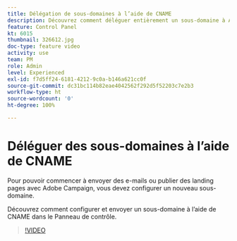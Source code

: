```yaml
---
title: Délégation de sous-domaines à l’aide de CNAME
description: Découvrez comment déléguer entièrement un sous-domaine à Adobe Campaign.
feature: Control Panel
kt: 6015
thumbnail: 326612.jpg
doc-type: feature video
activity: use
team: PM
role: Admin
level: Experienced
exl-id: f7d5ff24-6181-4212-9c0a-b146a621cc0f
source-git-commit: dc31bc114b82eae4042562f292d5f52203c7e2b3
workflow-type: ht
source-wordcount: '0'
ht-degree: 100%

---
```


# Déléguer des sous-domaines à l’aide de CNAME

Pour pouvoir commencer à envoyer des e-mails ou publier des landing pages avec Adobe Campaign, vous devez configurer un nouveau sous-domaine.

Découvrez comment configurer et envoyer un sous-domaine à l’aide de CNAME dans le Panneau de contrôle.

>[!VIDEO](https://video.tv.adobe.com/v/326612?quality=12)
